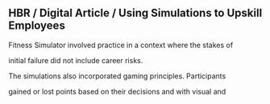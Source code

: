 ## HBR / Digital Article / Using Simulations to Upskill Employees

Fitness Simulator involved practice in a context where the stakes of

initial failure did not include career risks.

The simulations also incorporated gaming principles. Participants

gained or lost points based on their decisions and with visual and